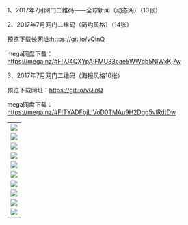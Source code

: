 1、2017年7月网门二维码——全球新闻（动态网）（10张）

2、2017年7月网门二维码（简约风格）（14张）

预览下载长网址:https://git.io/vQinQ

mega网盘下载：https://mega.nz/#F!7J4QXYpA!FMU83cae5WWbb5NlWxKj7w
 
3、2017年7月网门二维码（海报风格10张）

预览下载网址：https://git.io/vQinQ

mega网盘下载： https://mega.nz/#F!TYADFbjL!VoD0TMAu9H2Dgg5vlRdtDw

<table>
  <tr>
    <td align=center><img src="https://raw.githubusercontent.com/tu2017/tu/master/xw1.jpg" /></td>
  </tr>
  <tr>
      <td align=center><img src="https://raw.githubusercontent.com/tu2017/tu/master/xw3.jpg"/></td>
  </tr>
  <tr>
    <td align=center><img src="https://raw.githubusercontent.com/tu2017/tu/master/xw3.jpg"/></td>
    </tr>
  <tr>
      <td align=center><img src="https://raw.githubusercontent.com/tu2017/tu/master/xw4.jpg"/></td>
  </tr>
  <tr>
      <td align=center><img src="https://raw.githubusercontent.com/tu2017/tu/master/xw5.jpg"/></td>
  </tr>
  <tr>
      <td align=center><img src="https://raw.githubusercontent.com/tu2017/tu/master/xw6.jpg"/></td>
  </tr>
  <tr>
      <td align=center><img src="https://raw.githubusercontent.com/tu2017/tu/master/xw7.jpg"/></td>
  </tr>
  <tr>
      <td align=center><img src="https://raw.githubusercontent.com/tu2017/tu/master/xw8.jpg"/></td>
  </tr>
  <tr>
      <td align=center><img src="https://raw.githubusercontent.com/tu2017/tu/master/xw9.jpg"/></td>
  </tr>
  <tr>
      <td align=center><img src="https://raw.githubusercontent.com/tu2017/tu/master/xw10.jpg"/></td>
  </tr>
  <tr>
</table> 

